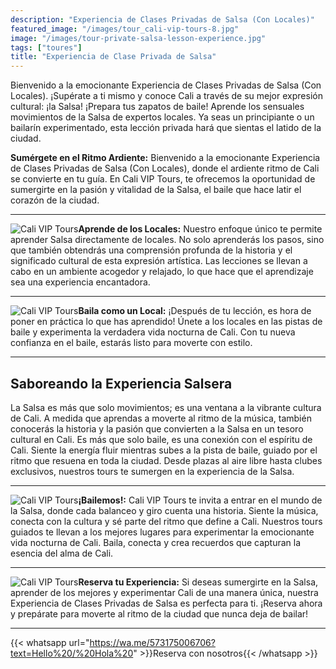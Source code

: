 ```yaml
---
description: "Experiencia de Clases Privadas de Salsa (Con Locales)"
featured_image: "/images/tour_cali-vip-tours-8.jpg"
image: "/images/tour-private-salsa-lesson-experience.jpg"
tags: ["toures"]
title: "Experiencia de Clase Privada de Salsa"
---
```


Bienvenido a la emocionante Experiencia de Clases Privadas de Salsa (Con Locales). ¡Supérate a ti mismo y conoce Cali a través de su mejor expresión cultural: ¡la Salsa! ¡Prepara tus zapatos de baile! Aprende los sensuales movimientos de la Salsa de expertos locales. Ya seas un principiante o un bailarín experimentado, esta lección privada hará que sientas el latido de la ciudad.

**Sumérgete en el Ritmo Ardiente:** Bienvenido a la emocionante Experiencia de Clases Privadas de Salsa (Con Locales), donde el ardiente ritmo de Cali se convierte en tu guía. En Cali VIP Tours, te ofrecemos la oportunidad de sumergirte en la pasión y vitalidad de la Salsa, el baile que hace latir el corazón de la ciudad.

---

![Cali VIP Tours](/images/tour_entry_4.jpg)**Aprende de los Locales:** Nuestro enfoque único te permite aprender Salsa directamente de locales. No solo aprenderás los pasos, sino que también obtendrás una comprensión profunda de la historia y el significado cultural de esta expresión artística. Las lecciones se llevan a cabo en un ambiente acogedor y relajado, lo que hace que el aprendizaje sea una experiencia encantadora.

---

![Cali VIP Tours](/images/tour_entry_5.jpg)**Baila como un Local:** ¡Después de tu lección, es hora de poner en práctica lo que has aprendido! Únete a los locales en las pistas de baile y experimenta la verdadera vida nocturna de Cali. Con tu nueva confianza en el baile, estarás listo para moverte con estilo.

---

## Saboreando la Experiencia Salsera

La Salsa es más que solo movimientos; es una ventana a la vibrante cultura de Cali. A medida que aprendas a moverte al ritmo de la música, también conocerás la historia y la pasión que convierten a la Salsa en un tesoro cultural en Cali. Es más que solo baile, es una conexión con el espíritu de Cali. Siente la energía fluir mientras subes a la pista de baile, guiado por el ritmo que resuena en toda la ciudad. Desde plazas al aire libre hasta clubes exclusivos, nuestros tours te sumergen en la experiencia de la Salsa.

---

![Cali VIP Tours](/images/tour_entry_6.jpg)**¡Bailemos!:** Cali VIP Tours te invita a entrar en el mundo de la Salsa, donde cada balanceo y giro cuenta una historia. Siente la música, conecta con la cultura y sé parte del ritmo que define a Cali. Nuestros tours guiados te llevan a los mejores lugares para experimentar la emocionante vida nocturna de Cali. Baila, conecta y crea recuerdos que capturan la esencia del alma de Cali.

---

![Cali VIP Tours](/images/tour_entry_7.jpg)**Reserva tu Experiencia:** Si deseas sumergirte en la Salsa, aprender de los mejores y experimentar Cali de una manera única, nuestra Experiencia de Clases Privadas de Salsa es perfecta para ti. ¡Reserva ahora y prepárate para moverte al ritmo de la ciudad que nunca deja de bailar!

---

{{< whatsapp url="https://wa.me/573175006706?text=Hello%20/%20Hola%20" >}}Reserva con nosotros{{< /whatsapp >}}

